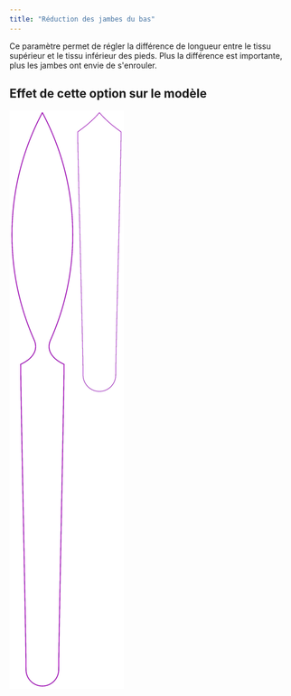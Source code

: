 ```yaml
---
title: "Réduction des jambes du bas"
---
```


Ce paramètre permet de régler la différence de longueur entre le tissu supérieur et le tissu inférieur des pieds. Plus la différence est importante, plus les jambes ont envie de s'enrouler.

## Effet de cette option sur le modèle

![Cette image montre l'effet de cette option en superposant plusieurs variantes qui ont une valeur différente pour cette option](octoplushy_bottomlegreduction_sample.svg "Effet de cette option sur le modèle")
